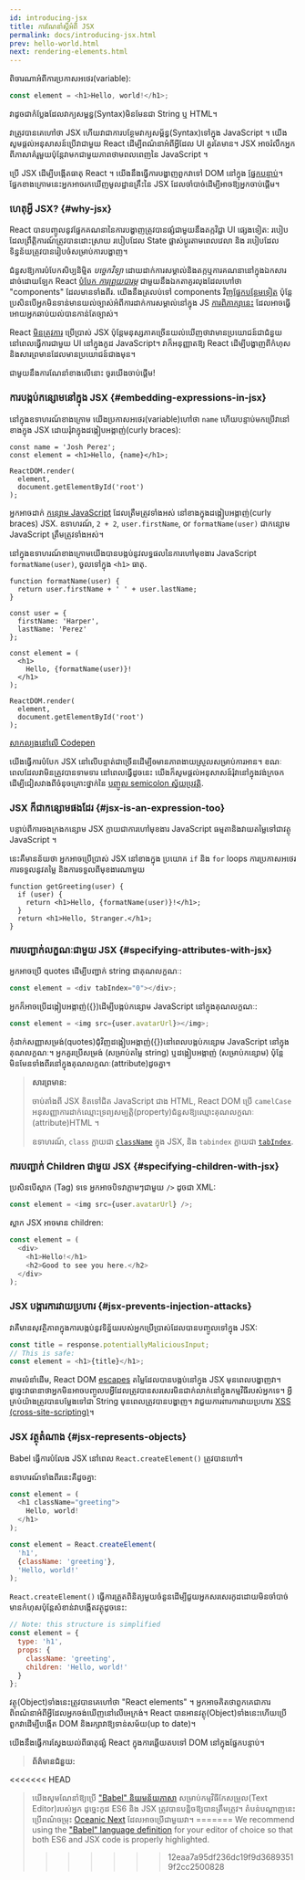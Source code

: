 ```yaml
---
id: introducing-jsx
title: ការណែនាំស្តីអំពី JSX
permalink: docs/introducing-jsx.html
prev: hello-world.html
next: rendering-elements.html
---
```


ពិចារណាអំពីការប្រកាសអថេរ(variable):

```js
const element = <h1>Hello, world!</h1>;
```

វាដូចជាកំប្លែងដែលវាក្យសម្ពន្ធ(Syntax)មិនមែនជា String ឬ HTML។

វាត្រូវបានគេហៅថា JSX ហើយវាជាការបន្ថែមវាក្យសម្ព័ន្ធ(Syntax)ទៅក្នុង JavaScript ។ យើងសូមផ្តល់អនុសាសន៍ប្រើវាជាមួយ React ដើម្បីពណ៌នាអំពីអ្វីដែល UI គួរតែមាន។ JSX អាចរំលឹកអ្នកពីភាសាគំរូមួយប៉ុន្តែវាមកជាមួយភាពថាមពលពេញនៃ JavaScript ។

ប្រើ JSX ដើម្បីបង្កើតធាតុ React ។ យើងនឹងធ្វើការបង្ហាញពួកវាទៅ DOM នៅក្នុង [ផ្នែកបន្ទាប់](/docs/rendering-elements.html)។  ផ្នែកខាងក្រោមនេះអ្នកអាចរកឃើញមូលដ្ឋានគ្រឹះនៃ JSX ដែលចាំបាច់ដើម្បីអាចឱ្យអ្នកចាប់ផ្តើម។
### ហេតុអ្វី JSX? {#why-jsx}

React បានបញ្ចូលនូវផ្នែកគណនានៃការបង្ហាញត្រូវបានផ្សំជាមួយនឹងតក្កវិជ្ជា UI ផ្សេងទៀត: របៀបដែលព្រឹត្តិការណ៍ត្រូវបានដោះស្រាយ របៀបដែល State ផ្លាស់ប្តូរតាមពេលវេលា និង របៀបដែលទិន្នន័យត្រូវបានរៀបចំសម្រាប់ការបង្ហាញ។

ជំនួសឱ្យការបំបែកសិប្បនិម្មិត *បច្ចេកវិទ្យា* ដោយដាក់ការសម្គាល់និងតក្កឬការគណនានៅក្នុងឯកសារដាច់ដោយឡែក React [បំបែក *ការព្រួយបារម្ភ*](https://en.wikipedia.org/wiki/Separation_of_concerns) ជាមួយនឹងឯកតាគូរលុងដែលហៅថា "components" ដែលមានទាំងពីរ. យើងនឹងត្រលប់ទៅ components វិញ[ផ្នែកបន្ថែមទៀត](/docs/components-and-props.html) ប៉ុន្តែប្រសិនបើអ្នកមិនទាន់មានយល់ច្បាស់អំពីការដាក់ការសម្គាល់នៅក្នុង JS [ការពិភាក្សានេះ](https://www.youtube.com/watch?v=x7cQ3mrcKaY) ដែលអាចធ្វើអោយអ្នកឆាប់យល់បានកាន់តែច្បាស់។

React [មិនត្រូវការ](/docs/react-without-jsx.html) ប្រើប្រាស់ JSX ប៉ុន្តែមនុស្សភាគច្រើនយល់ឃើញថាវាមានប្រយោជន៍ជាជំនួយនៅពេលធ្វើការជាមួយ UI នៅក្នុងកូដ JavaScript។ វាក៏អនុញ្ញាតឱ្យ React ដើម្បីបង្ហាញពីកំហុសនិងសារព្រមានដែលមានប្រយោជន៍ជាងមុន។

ជាមួយនឹងការណែនាំខាងលើនោះ ចូរយើងចាប់ផ្ដើម!

### ការបង្កប់កន្សោមនៅក្នុង JSX {#embedding-expressions-in-jsx}

នៅក្នុងឧទាហរណ៍ខាងក្រោម យើងប្រកាសអថេរ(variable)ហៅថា `name` ហើយបន្ទាប់មកប្រើវានៅខាងក្នុង JSX ដោយរុំវាក្នុងដង្កៀបអង្កាញ់(curly braces):

```js{1,2}
const name = 'Josh Perez';
const element = <h1>Hello, {name}</h1>;

ReactDOM.render(
  element,
  document.getElementById('root')
);
```

អ្នកអាចដាក់ [កន្សោម JavaScript](https://developer.mozilla.org/en-US/docs/Web/JavaScript/Guide/Expressions_and_Operators#Expressions) ដែលត្រឺមត្រូវទាំងអស់ នៅខាងក្នុងដង្កៀបអង្កាញ់(curly braces) JSX. ឧទាហរណ៍, `2 + 2`, `user.firstName`, or `formatName(user)` ជាកន្សោម JavaScript ត្រឹមត្រូវទាំងអស់។

នៅក្នុងឧទាហរណ៍ខាងក្រោមយើងបានបង្កប់នូវលទ្ធផលនៃការហៅមុខងារ JavaScript `formatName(user)`, ចូលទៅក្នុង `<h1>` ធាតុ.

```js{12}
function formatName(user) {
  return user.firstName + ' ' + user.lastName;
}

const user = {
  firstName: 'Harper',
  lastName: 'Perez'
};

const element = (
  <h1>
    Hello, {formatName(user)}!
  </h1>
);

ReactDOM.render(
  element,
  document.getElementById('root')
);
```

[សាកល្បងនៅលើ Codepen](codepen://introducing-jsx)

យើងធ្វើការបំបែក JSX នៅលើបន្ទាត់ជាច្រើនដើម្បីឲមានភាពងាយស្រួលសម្រាប់ការអាន។ ខណៈពេលដែលវាមិនត្រូវបានទាមទារ នៅពេលធ្វើដូចនេះ យើងក៏សូមផ្តល់អនុសាសន៍រុំវានៅក្នុងវង់ក្រចកដើម្បីជៀសវាងពីចំនុចគ្រោះថ្នាក់នៃ [បញ្ចូល semicolon ស្វ័យប្រវត្តិ](https://stackoverflow.com/q/2846283).

### JSX ក៏ជាកន្សោមផងដែរ {#jsx-is-an-expression-too}

បន្ទាប់ពីការចងក្រងកន្សោម JSX ក្លាយជាការហៅមុខងារ JavaScript ធម្មតានិងវាយតម្លៃទៅជាវត្ថុ JavaScript ។

នេះគឺមានន័យថា អ្នកអាចប្រើប្រាស់ JSX នៅខាងក្នុង ប្រយោគ `if`  និង `for` loops ការប្រកាសអថេរ ការទទួលនូវតម្លៃ និងការទទួលពីមុខងារណាមួយ

```js{3,5}
function getGreeting(user) {
  if (user) {
    return <h1>Hello, {formatName(user)}!</h1>;
  }
  return <h1>Hello, Stranger.</h1>;
}
```

### ការបញ្ជាក់លក្ខណៈជាមួយ JSX {#specifying-attributes-with-jsx}

អ្នកអាចប្រើ quotes ដើម្បីបញ្ជាក់ string ជាគុណលក្ខណៈ:

```js
const element = <div tabIndex="0"></div>;
```

អ្នកក៏អាចប្រើដង្កៀបអង្កាញ់({})ដើម្បីបង្កប់កន្សោម JavaScript នៅក្នុងគុណលក្ខណៈ:

```js
const element = <img src={user.avatarUrl}></img>;
```

កុំដាក់សញ្ញាសម្រង់(quotes)ជុំវិញដង្កៀបអង្កាញ់({})នៅពេលបង្កប់កន្សោម JavaScript នៅក្នុងគុណលក្ខណៈ។ អ្នកគួរប្រើសម្រង់ (សម្រាប់តម្លៃ string) ឬដង្កៀបអង្កាញ់ (សម្រាប់កន្សោម)  ប៉ុន្តែមិនមែនទាំងពីរនៅក្នុងគុណលក្ខណៈ(attribute)ដូចគ្នា។

>**សារព្រមាន:**
>
>ចាប់តាំងពី JSX ខិតទៅជិត JavaScript ជាង HTML, React DOM ប្រើ `camelCase` អនុសញ្ញាការដាក់ឈ្មោះទ្រព្យសម្បត្តិ(property)ជំនួសឱ្យឈ្មោះគុណលក្ខណៈ (attribute)HTML ។
>
>ឧទាហរណ៍, `class` ក្លាយជា [`className`](https://developer.mozilla.org/en-US/docs/Web/API/Element/className) ក្នុង JSX, និង `tabindex` ក្លាយជា [`tabIndex`](https://developer.mozilla.org/en-US/docs/Web/API/HTMLElement/tabIndex).

### ការបញ្ជាក់ Children ជាមួយ JSX {#specifying-children-with-jsx}

ប្រសិនបើស្លាក (Tag) ទទេ អ្នកអាចបិទវាភ្លាមៗជាមួយ `/>` ដូចជា XML:

```js
const element = <img src={user.avatarUrl} />;
```

ស្លាក JSX អាចមាន children:

```js
const element = (
  <div>
    <h1>Hello!</h1>
    <h2>Good to see you here.</h2>
  </div>
);
```

### JSX បង្ការការវាយប្រហារ {#jsx-prevents-injection-attacks}

វាគឺមានសុវត្ថិភាពក្នុងការបង្កប់នូវទិន្ន័យរបស់អ្នកប្រើប្រាស់ដែលបានបញ្ចូលទៅក្នុង JSX:

```js
const title = response.potentiallyMaliciousInput;
// This is safe:
const element = <h1>{title}</h1>;
```

តាម​លំនាំដើម, React DOM [escapes](https://stackoverflow.com/questions/7381974/which-characters-need-to-be-escaped-on-html) តម្លៃដែលបានបង្កប់នៅក្នុង JSX មុនពេលបង្ហាញវា។ ដូច្នេះវាធានាថាអ្នកមិនអាចបញ្ចូលបអ្វីដែលត្រូវបានសរសេរមិនជាក់លាក់នៅក្នុងកម្មវិធីរបស់អ្នកទេ។ អ្វីគ្រប់យ៉ាងត្រូវបានបម្លែងទៅជា String មុនពេលត្រូវបានបង្ហាញ។ វាជួយការពារការវាយប្រហារ [XSS (cross-site-scripting)](https://en.wikipedia.org/wiki/Cross-site_scripting)។

### JSX វត្ថុតំណាង {#jsx-represents-objects}

Babel  ធ្វើការបំលែង JSX នៅពេល `React.createElement()` ត្រូវបានហៅ។

ឧទាហរណ៍ទាំងពីរនេះគឺដូចគ្នា:

```js
const element = (
  <h1 className="greeting">
    Hello, world!
  </h1>
);
```

```js
const element = React.createElement(
  'h1',
  {className: 'greeting'},
  'Hello, world!'
);
```

`React.createElement()` ធ្វើការត្រួតពិនិត្យមួយចំនួនដើម្បីជួយអ្នកសរសេរកូដដោយមិនចាំបាច់មានកំហុសប៉ុន្តែសំខាន់វាបង្កើតវត្ថុដូចនេះ:

```js
// Note: this structure is simplified
const element = {
  type: 'h1',
  props: {
    className: 'greeting',
    children: 'Hello, world!'
  }
};
```

វត្ថុ(Object)ទាំងនេះត្រូវបានគេហៅថា "React elements" ។ អ្នកអាចគិតថាពួកគេជាការពិពណ៌នាអំពីអ្វីដែលអ្នកចង់ឃើញនៅលើអេក្រង់។ React បានអានវត្ថុ(Object)ទាំងនេះហើយប្រើពួកវាដើម្បីបង្កើត DOM និងរក្សាវាឱ្យទាន់សម័យ(up to date)។

យើងនឹងធ្វើការស្វែងយល់ពីធាតុផ្សំ React ក្នុងការឆ្លើយតបទៅ DOM នៅក្នុងផ្នែកបន្ទាប់។

>**ព័ត៌មានជំនួយ:**
>
<<<<<<< HEAD
>យើងសូមណែនាំឱ្យប្រើ ["Babel" និយមន័យភាសា](https://babeljs.io/docs/editors) សម្រាប់កម្មវិធីកែសម្រួល(Text Editor)របស់អ្នក ដូច្នេះកូដ ES6 និង JSX ត្រូវបានបន្លិចឱ្យបានត្រឹមត្រូវ។ តំបន់បណ្តាញនេះប្រើពណ៌ចម្រុះ [Oceanic Next](https://labs.voronianski.com/oceanic-next-color-scheme/) ដែលអាចប្រើជាមួយវា។
=======
>We recommend using the ["Babel" language definition](https://babeljs.io/docs/editors) for your editor of choice so that both ES6 and JSX code is properly highlighted.
>>>>>>> 12eaa7a95df236dc19f9d36893519f2cc2500828
